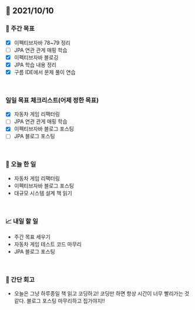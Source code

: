 ## 📅 2021/10/10


### 👏 주간 목표
- [x] 이펙티브자바 78~79 정리
- [ ] JPA 연관 관게 매핑 학습
- [x] 이펙티브자바 블로깅
- [x] JPA 학습 내용 정리
- [x] 구름 IDE에서 문제 풀이 연습

<br/>

### 일일 목표 체크리스트(어제 정한 목표)

- [x] 자동차 게임 리팩터링
- [ ] JPA 연관 관게 매핑 학습
- [x] 이펙티브자바 블로그 포스팅
- [ ] JPA 블로그 포스팅

<br/>

### 💯 오늘 한 일

- 자동차 게임 리팩터링
- 이펙티브자바 블로그 포스팅
- 대규모 시스템 설계 책 읽기


<br/>

### 📈 내일 할 일

- 주간 목표 세우기
- 자동차 게임 테스트 코드 마무리
- JPA 블로그 포스팅

<br/>

### 🤔 간단 회고

- 오늘은 그냥 하루종일 책 읽고 코딩하고! 코딩만 하면 항상 시간이 너무 빨리가는 것 같다. 블로그 포스팅 마무리하고 집가야지!!

  

